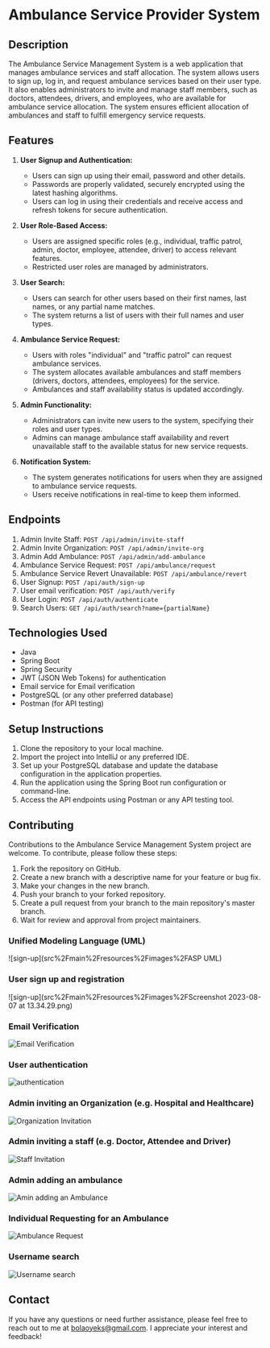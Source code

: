 # Ambulance Service Provider System

## Description

The Ambulance Service Management System is a web application that manages ambulance services and staff allocation. The system allows users to sign up, log in, and request ambulance services based on their user type. It also enables administrators to invite and manage staff members, such as doctors, attendees, drivers, and employees, who are available for ambulance service allocation. The system ensures efficient allocation of ambulances and staff to fulfill emergency service requests.

## Features

1. **User Signup and Authentication:**
    - Users can sign up using their email, password and other details.
    - Passwords are properly validated, securely encrypted using the latest hashing algorithms.
    - Users can log in using their credentials and receive access and refresh tokens for secure authentication.

2. **User Role-Based Access:**
    - Users are assigned specific roles (e.g., individual, traffic patrol, admin, doctor, employee, attendee, driver) to access relevant features.
    - Restricted user roles are managed by administrators.

3. **User Search:**
    - Users can search for other users based on their first names, last names, or any partial name matches.
    - The system returns a list of users with their full names and user types.

4. **Ambulance Service Request:**
    - Users with roles "individual" and "traffic patrol" can request ambulance services.
    - The system allocates available ambulances and staff members (drivers, doctors, attendees, employees) for the service.
    - Ambulances and staff availability status is updated accordingly.

5. **Admin Functionality:**
    - Administrators can invite new users to the system, specifying their roles and user types.
    - Admins can manage ambulance staff availability and revert unavailable staff to the available status for new service requests.

6. **Notification System:**
    - The system generates notifications for users when they are assigned to ambulance service requests.
    - Users receive notifications in real-time to keep them informed.

## Endpoints

1. Admin Invite Staff: `POST /api/admin/invite-staff`
2. Admin Invite Organization: `POST /api/admin/invite-org`
3. Admin Add Ambulance: `POST /api/admin/add-ambulance`
4. Ambulance Service Request: `POST /api/ambulance/request`
5. Ambulance Service Revert Unavailable: `POST /api/ambulance/revert`
6. User Signup: `POST /api/auth/sign-up`
6. User email verification: `POST /api/auth/verify`
7. User Login: `POST /api/auth/authenticate`
8. Search Users: `GET /api/auth/search?name={partialName}`

## Technologies Used

- Java
- Spring Boot
- Spring Security
- JWT (JSON Web Tokens) for authentication
- Email service for Email verification
- PostgreSQL (or any other preferred database)
- Postman (for API testing)

## Setup Instructions

1. Clone the repository to your local machine.
2. Import the project into IntelliJ or any preferred IDE.
3. Set up your PostgreSQL database and update the database configuration in the application properties.
4. Run the application using the Spring Boot run configuration or command-line.
5. Access the API endpoints using Postman or any API testing tool.

## Contributing

Contributions to the Ambulance Service Management System project are welcome. To contribute, please follow these steps:

1. Fork the repository on GitHub.
2. Create a new branch with a descriptive name for your feature or bug fix.
3. Make your changes in the new branch.
4. Push your branch to your forked repository.
5. Create a pull request from your branch to the main repository's master branch.
6. Wait for review and approval from project maintainers.


### Unified Modeling Language (UML)
![sign-up](src%2Fmain%2Fresources%2Fimages%2FASP UML)

### User sign up and registration
![sign-up](src%2Fmain%2Fresources%2Fimages%2FScreenshot 2023-08-07 at 13.34.29.png)

### Email Verification
![Email Verification](src%2Fmain%2Fresources%2Fimages%2Fimg_5.png)

### User authentication
![authentication](src%2Fmain%2Fresources%2Fimages%2Fimg.png)

### Admin inviting an Organization (e.g. Hospital and Healthcare)
![Organization Invitation](src%2Fmain%2Fresources%2Fimages%2Fimg_1.png)

### Admin inviting a staff (e.g. Doctor, Attendee and Driver)
![Staff Invitation](src%2Fmain%2Fresources%2Fimages%2Fimg_3.png)

### Admin adding an ambulance
![Amin adding an Ambulance](src%2Fmain%2Fresources%2Fimages%2Fimg_2.png)

### Individual Requesting for an Ambulance
![Ambulance Request](src%2Fmain%2Fresources%2Fimages%2Fimg_4.png)

### Username search
![Username search](src%2Fmain%2Fresources%2Fimages%2Fimg_6.png)


## Contact

If you have any questions or need further assistance, please feel free to reach out to me at [bolaoyeks@gmail.com](mailto:bolaoyeks@gmail.com). I appreciate your interest and feedback!
